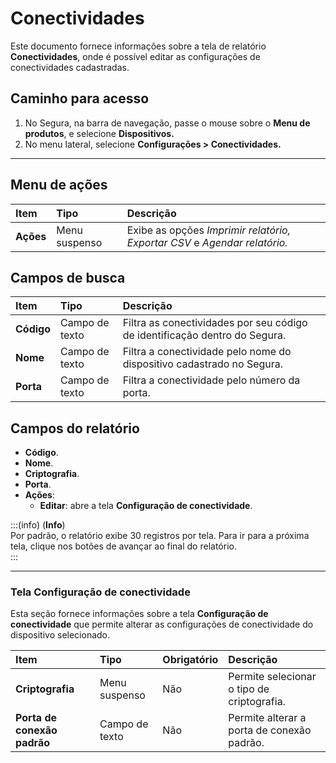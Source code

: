 # Conectividades

Este documento fornece informações sobre a tela de relatório **Conectividades**, onde é possível editar as configurações de conectividades cadastradas.

## Caminho para acesso

1. No Segura, na barra de navegação, passe o mouse sobre o **Menu de produtos**, e selecione **Dispositivos.**  
2. No menu lateral, selecione **Configurações > Conectividades.**

---
## Menu de ações

| **Item** | **Tipo** | **Descrição** |
| :---- | :---- | :---- |
| **Ações** | Menu suspenso | Exibe as opções *Imprimir relatório, Exportar CSV* e *Agendar relatório.* |

## Campos de busca

| **Item** | **Tipo** | **Descrição** |
| :---- | :---- | :---- |
| **Código** | Campo de texto | Filtra as conectividades por seu código de identificação dentro do Segura. |
| **Nome** | Campo de texto | Filtra a conectividade pelo nome do dispositivo cadastrado no Segura. |
| **Porta** | Campo de texto | Filtra a conectividade pelo número da porta. |

## Campos do relatório

* **Código**.  
* **Nome**.  
* **Criptografia**.  
* **Porta**.  
* **Ações**:  
  * **Editar**: abre a tela **Configuração de conectividade**.

:::(info) (**Info**)  
Por padrão, o relatório exibe 30 registros por tela. Para ir para a próxima tela, clique nos botões de avançar ao final do relatório.  
:::

---
### Tela Configuração de conectividade

Esta seção fornece informações sobre a tela **Configuração de conectividade** que permite alterar as configurações de conectividade do dispositivo selecionado.

| **Item** | **Tipo** | **Obrigatório** | **Descrição** |
| :---- | :---- | :---- | :---- |
| **Criptografia** | Menu suspenso | Não | Permite selecionar o tipo de criptografia.  |
| **Porta de conexão padrão** | Campo de texto | Não | Permite alterar a porta de conexão padrão. |